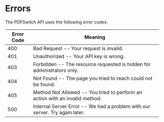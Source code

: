 # Errors

The PDFSwitch API uses the following error codes:


Error Code | Meaning
---------- | -------
400 | Bad Request -- Your request is invalid.
401 | Unauthorized -- Your API key is wrong.
403 | Forbidden -- The resource requested is hidden for administrators only.
404 | Not Found -- The page you tried to reach could not be found.
405 | Method Not Allowed -- You tried to perform an action with an invalid method.
500 | Internal Server Error -- We had a problem with our server. Try again later.